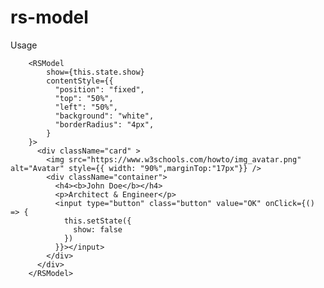 # rs-model

Usage


        <RSModel 
            show={this.state.show} 
            contentStyle={{
              "position": "fixed",
              "top": "50%",
              "left": "50%",
              "background": "white",
              "borderRadius": "4px",
            }
        }>
          <div className="card" >
            <img src="https://www.w3schools.com/howto/img_avatar.png" alt="Avatar" style={{ width: "90%",marginTop:"17px"}} />
            <div className="container">
              <h4><b>John Doe</b></h4>
              <p>Architect & Engineer</p>
              <input type="button" class="button" value="OK" onClick={() => {
                this.setState({
                  show: false
                })
              }}></input>
            </div>
          </div>
        </RSModel>
     
